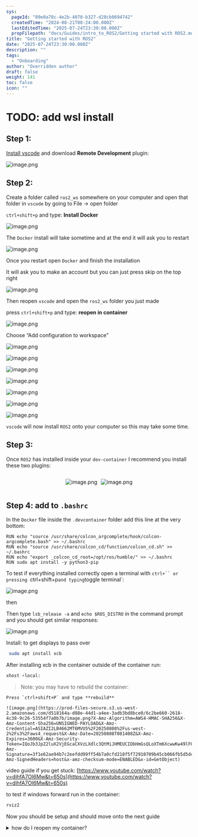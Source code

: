 ```yaml
---
sys:
  pageId: "89e0a78c-4e2b-4070-b327-d28cb0694742"
  createdTime: "2024-08-21T00:24:00.000Z"
  lastEditedTime: "2025-07-24T23:30:00.000Z"
  propFilepath: "docs/Guides/intro_to_ROS2/Getting started with ROS2.md"
title: "Getting started with ROS2"
date: "2025-07-24T23:30:00.000Z"
description: ""
tags:
  - "Onboarding"
author: "Overridden author"
draft: false
weight: 141
toc: false
icon: ""
---
```


# TODO: add wsl install

## Step 1:

[Install vscode](https://code.visualstudio.com/download) and download **Remote Development** plugin:

![image.png](https://prod-files-secure.s3.us-west-2.amazonaws.com/d518164a-d88e-44d1-a4ee-3adb3bd8bce0/efb52993-1881-4a40-b95e-6f020334f022/image.png?X-Amz-Algorithm=AWS4-HMAC-SHA256&X-Amz-Content-Sha256=UNSIGNED-PAYLOAD&X-Amz-Credential=ASIAZI2LB466WGLNPJNN%2F20250808%2Fus-west-2%2Fs3%2Faws4_request&X-Amz-Date=20250808T081359Z&X-Amz-Expires=3600&X-Amz-Security-Token=IQoJb3JpZ2luX2VjEGcaCXVzLXdlc3QtMiJHMEUCIQCTsa%2B3JbJ4fB3xozYnKxmeQ92wyoLFsuPfsYWltpYVZQIgW7sJCxSAz7Ykk8Zkk4GUz6qwSdplwqqZUTln%2BnE88L8qiAQIoP%2F%2F%2F%2F%2F%2F%2F%2F%2F%2FARAAGgw2Mzc0MjMxODM4MDUiDIBDvOw%2FpMDO6f5mGSrcA7LSWXJSL%2B2AxEbWfYE3MPHNAYYdKa7bwAurhybUg3cdsaSp9KI9aNaoymxztU3pmwLTPvTF5a81tM7xG2QKM8s2Jfx7YX3WpfZAyRw8W5SIkiBjkyCsqns9m7f5siNgxh9Sc11LwFdgroYOZ7cAo7Seh5%2BNsOgIuFG1cLMBxJIOE4RH3xScXYqAobASJwkYPCqOf3CI%2FmvQUesNm4ThDmGIcv5wTtH1JzS9xvjmv8QIpFY8KHZz4o0FZ8ZERNbACX%2FDdhI%2Br1AjVQq0YKhcFjQCxPziMUkY%2FF58PHaLNdHdiEJhKBCm%2FcwhN5bnF0p0uLpZsscteDWB3JTzFSFayNSVuQMg%2BtVd1K%2FjSnD4xEbIarrgHQIM8r%2BerJ5FVQR%2B%2FHtGLsT6eNnCgrccY8JcXOi2VXE3zrbkx6qOiSiHaynLbcJn0WwAmlrLyI3Z9ZkLzE%2FOz1IQ4aFTiJn3%2B5yayDkFa4tiGc%2F%2FGte568SqCUyk8K8Nfr5xOq7FCNYg7fHtMEsGykKgCddWeDEl%2FA%2FHz%2Bkf13wagrm1KQwo0N%2BxOeUIToe9dqvUmzkMAV%2FMsnXQnG10LFQSnZ%2F6rZicCuELOmUH6e1nLP1rw3z0vVCttkCL2UfiXjW6j8Q47l4iMM%2FI1sQGOqUBlRvecs%2F5AfWEbeYdo12u%2FSjnk0VxBE%2FRRsPBQP5iJCBXdruc4llgoJ0uHudQxQkDcESafO6V07R%2FpAePE8l9Ys6Njy7ng7tKwl3GSbF9ui6osiTFtaXnZUQc%2Bn4MdpVqsD0S2X%2FQZmRC%2FoM2952lx9WU8UUWfweNTAvgn730OzLfz1CWqfiaC8fTmkUQUbKpTENXSjVBdq6DTJwddA79AfQXpiEz&X-Amz-Signature=0213fe4ebafd2fef52abbec3de2c5cdafeab427bba058260c7317e5f70ae728b&X-Amz-SignedHeaders=host&x-amz-checksum-mode=ENABLED&x-id=GetObject)

## Step 2:

Create a folder called `ros2_ws` somewhere on your computer and open that folder in `vscode` by going to File → open folder 

`ctrl+shift+p` and type: **Install Docker**

![image.png](https://prod-files-secure.s3.us-west-2.amazonaws.com/d518164a-d88e-44d1-a4ee-3adb3bd8bce0/2269dc0e-1cd5-47ff-bceb-c04ad9b2eab0/image.png?X-Amz-Algorithm=AWS4-HMAC-SHA256&X-Amz-Content-Sha256=UNSIGNED-PAYLOAD&X-Amz-Credential=ASIAZI2LB466WGLNPJNN%2F20250808%2Fus-west-2%2Fs3%2Faws4_request&X-Amz-Date=20250808T081359Z&X-Amz-Expires=3600&X-Amz-Security-Token=IQoJb3JpZ2luX2VjEGcaCXVzLXdlc3QtMiJHMEUCIQCTsa%2B3JbJ4fB3xozYnKxmeQ92wyoLFsuPfsYWltpYVZQIgW7sJCxSAz7Ykk8Zkk4GUz6qwSdplwqqZUTln%2BnE88L8qiAQIoP%2F%2F%2F%2F%2F%2F%2F%2F%2F%2FARAAGgw2Mzc0MjMxODM4MDUiDIBDvOw%2FpMDO6f5mGSrcA7LSWXJSL%2B2AxEbWfYE3MPHNAYYdKa7bwAurhybUg3cdsaSp9KI9aNaoymxztU3pmwLTPvTF5a81tM7xG2QKM8s2Jfx7YX3WpfZAyRw8W5SIkiBjkyCsqns9m7f5siNgxh9Sc11LwFdgroYOZ7cAo7Seh5%2BNsOgIuFG1cLMBxJIOE4RH3xScXYqAobASJwkYPCqOf3CI%2FmvQUesNm4ThDmGIcv5wTtH1JzS9xvjmv8QIpFY8KHZz4o0FZ8ZERNbACX%2FDdhI%2Br1AjVQq0YKhcFjQCxPziMUkY%2FF58PHaLNdHdiEJhKBCm%2FcwhN5bnF0p0uLpZsscteDWB3JTzFSFayNSVuQMg%2BtVd1K%2FjSnD4xEbIarrgHQIM8r%2BerJ5FVQR%2B%2FHtGLsT6eNnCgrccY8JcXOi2VXE3zrbkx6qOiSiHaynLbcJn0WwAmlrLyI3Z9ZkLzE%2FOz1IQ4aFTiJn3%2B5yayDkFa4tiGc%2F%2FGte568SqCUyk8K8Nfr5xOq7FCNYg7fHtMEsGykKgCddWeDEl%2FA%2FHz%2Bkf13wagrm1KQwo0N%2BxOeUIToe9dqvUmzkMAV%2FMsnXQnG10LFQSnZ%2F6rZicCuELOmUH6e1nLP1rw3z0vVCttkCL2UfiXjW6j8Q47l4iMM%2FI1sQGOqUBlRvecs%2F5AfWEbeYdo12u%2FSjnk0VxBE%2FRRsPBQP5iJCBXdruc4llgoJ0uHudQxQkDcESafO6V07R%2FpAePE8l9Ys6Njy7ng7tKwl3GSbF9ui6osiTFtaXnZUQc%2Bn4MdpVqsD0S2X%2FQZmRC%2FoM2952lx9WU8UUWfweNTAvgn730OzLfz1CWqfiaC8fTmkUQUbKpTENXSjVBdq6DTJwddA79AfQXpiEz&X-Amz-Signature=bdd69b4c0ba08ee9eb3d6fbdbfd8dcf7b241a991cdf91c19a71f4ea02f7ef52c&X-Amz-SignedHeaders=host&x-amz-checksum-mode=ENABLED&x-id=GetObject)

The `Docker` install will take sometime and at the end it will ask you to restart

![image.png](https://prod-files-secure.s3.us-west-2.amazonaws.com/d518164a-d88e-44d1-a4ee-3adb3bd8bce0/ed233f78-be33-4b1f-b89c-9c346c0e961e/image.png?X-Amz-Algorithm=AWS4-HMAC-SHA256&X-Amz-Content-Sha256=UNSIGNED-PAYLOAD&X-Amz-Credential=ASIAZI2LB466WGLNPJNN%2F20250808%2Fus-west-2%2Fs3%2Faws4_request&X-Amz-Date=20250808T081359Z&X-Amz-Expires=3600&X-Amz-Security-Token=IQoJb3JpZ2luX2VjEGcaCXVzLXdlc3QtMiJHMEUCIQCTsa%2B3JbJ4fB3xozYnKxmeQ92wyoLFsuPfsYWltpYVZQIgW7sJCxSAz7Ykk8Zkk4GUz6qwSdplwqqZUTln%2BnE88L8qiAQIoP%2F%2F%2F%2F%2F%2F%2F%2F%2F%2FARAAGgw2Mzc0MjMxODM4MDUiDIBDvOw%2FpMDO6f5mGSrcA7LSWXJSL%2B2AxEbWfYE3MPHNAYYdKa7bwAurhybUg3cdsaSp9KI9aNaoymxztU3pmwLTPvTF5a81tM7xG2QKM8s2Jfx7YX3WpfZAyRw8W5SIkiBjkyCsqns9m7f5siNgxh9Sc11LwFdgroYOZ7cAo7Seh5%2BNsOgIuFG1cLMBxJIOE4RH3xScXYqAobASJwkYPCqOf3CI%2FmvQUesNm4ThDmGIcv5wTtH1JzS9xvjmv8QIpFY8KHZz4o0FZ8ZERNbACX%2FDdhI%2Br1AjVQq0YKhcFjQCxPziMUkY%2FF58PHaLNdHdiEJhKBCm%2FcwhN5bnF0p0uLpZsscteDWB3JTzFSFayNSVuQMg%2BtVd1K%2FjSnD4xEbIarrgHQIM8r%2BerJ5FVQR%2B%2FHtGLsT6eNnCgrccY8JcXOi2VXE3zrbkx6qOiSiHaynLbcJn0WwAmlrLyI3Z9ZkLzE%2FOz1IQ4aFTiJn3%2B5yayDkFa4tiGc%2F%2FGte568SqCUyk8K8Nfr5xOq7FCNYg7fHtMEsGykKgCddWeDEl%2FA%2FHz%2Bkf13wagrm1KQwo0N%2BxOeUIToe9dqvUmzkMAV%2FMsnXQnG10LFQSnZ%2F6rZicCuELOmUH6e1nLP1rw3z0vVCttkCL2UfiXjW6j8Q47l4iMM%2FI1sQGOqUBlRvecs%2F5AfWEbeYdo12u%2FSjnk0VxBE%2FRRsPBQP5iJCBXdruc4llgoJ0uHudQxQkDcESafO6V07R%2FpAePE8l9Ys6Njy7ng7tKwl3GSbF9ui6osiTFtaXnZUQc%2Bn4MdpVqsD0S2X%2FQZmRC%2FoM2952lx9WU8UUWfweNTAvgn730OzLfz1CWqfiaC8fTmkUQUbKpTENXSjVBdq6DTJwddA79AfQXpiEz&X-Amz-Signature=00181e0930b1de13fde2f70216a45521e789db3da549957eebb2644af824fb2b&X-Amz-SignedHeaders=host&x-amz-checksum-mode=ENABLED&x-id=GetObject)

Once you restart open `Docker` and finish the installation

It will ask you to make an account but you can just press skip on the top right

![image.png](https://prod-files-secure.s3.us-west-2.amazonaws.com/d518164a-d88e-44d1-a4ee-3adb3bd8bce0/21010ad9-1659-4fd9-9f59-9932a09b2a3d/image.png?X-Amz-Algorithm=AWS4-HMAC-SHA256&X-Amz-Content-Sha256=UNSIGNED-PAYLOAD&X-Amz-Credential=ASIAZI2LB466WGLNPJNN%2F20250808%2Fus-west-2%2Fs3%2Faws4_request&X-Amz-Date=20250808T081359Z&X-Amz-Expires=3600&X-Amz-Security-Token=IQoJb3JpZ2luX2VjEGcaCXVzLXdlc3QtMiJHMEUCIQCTsa%2B3JbJ4fB3xozYnKxmeQ92wyoLFsuPfsYWltpYVZQIgW7sJCxSAz7Ykk8Zkk4GUz6qwSdplwqqZUTln%2BnE88L8qiAQIoP%2F%2F%2F%2F%2F%2F%2F%2F%2F%2FARAAGgw2Mzc0MjMxODM4MDUiDIBDvOw%2FpMDO6f5mGSrcA7LSWXJSL%2B2AxEbWfYE3MPHNAYYdKa7bwAurhybUg3cdsaSp9KI9aNaoymxztU3pmwLTPvTF5a81tM7xG2QKM8s2Jfx7YX3WpfZAyRw8W5SIkiBjkyCsqns9m7f5siNgxh9Sc11LwFdgroYOZ7cAo7Seh5%2BNsOgIuFG1cLMBxJIOE4RH3xScXYqAobASJwkYPCqOf3CI%2FmvQUesNm4ThDmGIcv5wTtH1JzS9xvjmv8QIpFY8KHZz4o0FZ8ZERNbACX%2FDdhI%2Br1AjVQq0YKhcFjQCxPziMUkY%2FF58PHaLNdHdiEJhKBCm%2FcwhN5bnF0p0uLpZsscteDWB3JTzFSFayNSVuQMg%2BtVd1K%2FjSnD4xEbIarrgHQIM8r%2BerJ5FVQR%2B%2FHtGLsT6eNnCgrccY8JcXOi2VXE3zrbkx6qOiSiHaynLbcJn0WwAmlrLyI3Z9ZkLzE%2FOz1IQ4aFTiJn3%2B5yayDkFa4tiGc%2F%2FGte568SqCUyk8K8Nfr5xOq7FCNYg7fHtMEsGykKgCddWeDEl%2FA%2FHz%2Bkf13wagrm1KQwo0N%2BxOeUIToe9dqvUmzkMAV%2FMsnXQnG10LFQSnZ%2F6rZicCuELOmUH6e1nLP1rw3z0vVCttkCL2UfiXjW6j8Q47l4iMM%2FI1sQGOqUBlRvecs%2F5AfWEbeYdo12u%2FSjnk0VxBE%2FRRsPBQP5iJCBXdruc4llgoJ0uHudQxQkDcESafO6V07R%2FpAePE8l9Ys6Njy7ng7tKwl3GSbF9ui6osiTFtaXnZUQc%2Bn4MdpVqsD0S2X%2FQZmRC%2FoM2952lx9WU8UUWfweNTAvgn730OzLfz1CWqfiaC8fTmkUQUbKpTENXSjVBdq6DTJwddA79AfQXpiEz&X-Amz-Signature=e8b500c792a9f9505cf3cb14daf1bfafc11b33f8afb66ca051af40dc9cc2c880&X-Amz-SignedHeaders=host&x-amz-checksum-mode=ENABLED&x-id=GetObject)

Then reopen `vscode` and open the `ros2_ws` folder you just made

press `ctrl+shift+p` and type: **reopen in container**

![image.png](https://prod-files-secure.s3.us-west-2.amazonaws.com/d518164a-d88e-44d1-a4ee-3adb3bd8bce0/4e93b8c2-41ad-488c-8095-c74205196118/image.png?X-Amz-Algorithm=AWS4-HMAC-SHA256&X-Amz-Content-Sha256=UNSIGNED-PAYLOAD&X-Amz-Credential=ASIAZI2LB466WGLNPJNN%2F20250808%2Fus-west-2%2Fs3%2Faws4_request&X-Amz-Date=20250808T081359Z&X-Amz-Expires=3600&X-Amz-Security-Token=IQoJb3JpZ2luX2VjEGcaCXVzLXdlc3QtMiJHMEUCIQCTsa%2B3JbJ4fB3xozYnKxmeQ92wyoLFsuPfsYWltpYVZQIgW7sJCxSAz7Ykk8Zkk4GUz6qwSdplwqqZUTln%2BnE88L8qiAQIoP%2F%2F%2F%2F%2F%2F%2F%2F%2F%2FARAAGgw2Mzc0MjMxODM4MDUiDIBDvOw%2FpMDO6f5mGSrcA7LSWXJSL%2B2AxEbWfYE3MPHNAYYdKa7bwAurhybUg3cdsaSp9KI9aNaoymxztU3pmwLTPvTF5a81tM7xG2QKM8s2Jfx7YX3WpfZAyRw8W5SIkiBjkyCsqns9m7f5siNgxh9Sc11LwFdgroYOZ7cAo7Seh5%2BNsOgIuFG1cLMBxJIOE4RH3xScXYqAobASJwkYPCqOf3CI%2FmvQUesNm4ThDmGIcv5wTtH1JzS9xvjmv8QIpFY8KHZz4o0FZ8ZERNbACX%2FDdhI%2Br1AjVQq0YKhcFjQCxPziMUkY%2FF58PHaLNdHdiEJhKBCm%2FcwhN5bnF0p0uLpZsscteDWB3JTzFSFayNSVuQMg%2BtVd1K%2FjSnD4xEbIarrgHQIM8r%2BerJ5FVQR%2B%2FHtGLsT6eNnCgrccY8JcXOi2VXE3zrbkx6qOiSiHaynLbcJn0WwAmlrLyI3Z9ZkLzE%2FOz1IQ4aFTiJn3%2B5yayDkFa4tiGc%2F%2FGte568SqCUyk8K8Nfr5xOq7FCNYg7fHtMEsGykKgCddWeDEl%2FA%2FHz%2Bkf13wagrm1KQwo0N%2BxOeUIToe9dqvUmzkMAV%2FMsnXQnG10LFQSnZ%2F6rZicCuELOmUH6e1nLP1rw3z0vVCttkCL2UfiXjW6j8Q47l4iMM%2FI1sQGOqUBlRvecs%2F5AfWEbeYdo12u%2FSjnk0VxBE%2FRRsPBQP5iJCBXdruc4llgoJ0uHudQxQkDcESafO6V07R%2FpAePE8l9Ys6Njy7ng7tKwl3GSbF9ui6osiTFtaXnZUQc%2Bn4MdpVqsD0S2X%2FQZmRC%2FoM2952lx9WU8UUWfweNTAvgn730OzLfz1CWqfiaC8fTmkUQUbKpTENXSjVBdq6DTJwddA79AfQXpiEz&X-Amz-Signature=29563477d8d268de7ea99e96c2c0c2697dcebcdc966738b38d5bdaf06d179caf&X-Amz-SignedHeaders=host&x-amz-checksum-mode=ENABLED&x-id=GetObject)

Choose “Add configuration to workspace”

![image.png](https://prod-files-secure.s3.us-west-2.amazonaws.com/d518164a-d88e-44d1-a4ee-3adb3bd8bce0/9560b282-5060-4989-ba37-97e7b2c22476/image.png?X-Amz-Algorithm=AWS4-HMAC-SHA256&X-Amz-Content-Sha256=UNSIGNED-PAYLOAD&X-Amz-Credential=ASIAZI2LB466WGLNPJNN%2F20250808%2Fus-west-2%2Fs3%2Faws4_request&X-Amz-Date=20250808T081359Z&X-Amz-Expires=3600&X-Amz-Security-Token=IQoJb3JpZ2luX2VjEGcaCXVzLXdlc3QtMiJHMEUCIQCTsa%2B3JbJ4fB3xozYnKxmeQ92wyoLFsuPfsYWltpYVZQIgW7sJCxSAz7Ykk8Zkk4GUz6qwSdplwqqZUTln%2BnE88L8qiAQIoP%2F%2F%2F%2F%2F%2F%2F%2F%2F%2FARAAGgw2Mzc0MjMxODM4MDUiDIBDvOw%2FpMDO6f5mGSrcA7LSWXJSL%2B2AxEbWfYE3MPHNAYYdKa7bwAurhybUg3cdsaSp9KI9aNaoymxztU3pmwLTPvTF5a81tM7xG2QKM8s2Jfx7YX3WpfZAyRw8W5SIkiBjkyCsqns9m7f5siNgxh9Sc11LwFdgroYOZ7cAo7Seh5%2BNsOgIuFG1cLMBxJIOE4RH3xScXYqAobASJwkYPCqOf3CI%2FmvQUesNm4ThDmGIcv5wTtH1JzS9xvjmv8QIpFY8KHZz4o0FZ8ZERNbACX%2FDdhI%2Br1AjVQq0YKhcFjQCxPziMUkY%2FF58PHaLNdHdiEJhKBCm%2FcwhN5bnF0p0uLpZsscteDWB3JTzFSFayNSVuQMg%2BtVd1K%2FjSnD4xEbIarrgHQIM8r%2BerJ5FVQR%2B%2FHtGLsT6eNnCgrccY8JcXOi2VXE3zrbkx6qOiSiHaynLbcJn0WwAmlrLyI3Z9ZkLzE%2FOz1IQ4aFTiJn3%2B5yayDkFa4tiGc%2F%2FGte568SqCUyk8K8Nfr5xOq7FCNYg7fHtMEsGykKgCddWeDEl%2FA%2FHz%2Bkf13wagrm1KQwo0N%2BxOeUIToe9dqvUmzkMAV%2FMsnXQnG10LFQSnZ%2F6rZicCuELOmUH6e1nLP1rw3z0vVCttkCL2UfiXjW6j8Q47l4iMM%2FI1sQGOqUBlRvecs%2F5AfWEbeYdo12u%2FSjnk0VxBE%2FRRsPBQP5iJCBXdruc4llgoJ0uHudQxQkDcESafO6V07R%2FpAePE8l9Ys6Njy7ng7tKwl3GSbF9ui6osiTFtaXnZUQc%2Bn4MdpVqsD0S2X%2FQZmRC%2FoM2952lx9WU8UUWfweNTAvgn730OzLfz1CWqfiaC8fTmkUQUbKpTENXSjVBdq6DTJwddA79AfQXpiEz&X-Amz-Signature=88c501610be82c8b2e3bc34fab5dfce439b226ba052c719e16bb9a08edb630bd&X-Amz-SignedHeaders=host&x-amz-checksum-mode=ENABLED&x-id=GetObject)

![image.png](https://prod-files-secure.s3.us-west-2.amazonaws.com/d518164a-d88e-44d1-a4ee-3adb3bd8bce0/2ee63f81-886b-48e8-a553-dc6e5eac99e4/image.png?X-Amz-Algorithm=AWS4-HMAC-SHA256&X-Amz-Content-Sha256=UNSIGNED-PAYLOAD&X-Amz-Credential=ASIAZI2LB466WGLNPJNN%2F20250808%2Fus-west-2%2Fs3%2Faws4_request&X-Amz-Date=20250808T081359Z&X-Amz-Expires=3600&X-Amz-Security-Token=IQoJb3JpZ2luX2VjEGcaCXVzLXdlc3QtMiJHMEUCIQCTsa%2B3JbJ4fB3xozYnKxmeQ92wyoLFsuPfsYWltpYVZQIgW7sJCxSAz7Ykk8Zkk4GUz6qwSdplwqqZUTln%2BnE88L8qiAQIoP%2F%2F%2F%2F%2F%2F%2F%2F%2F%2FARAAGgw2Mzc0MjMxODM4MDUiDIBDvOw%2FpMDO6f5mGSrcA7LSWXJSL%2B2AxEbWfYE3MPHNAYYdKa7bwAurhybUg3cdsaSp9KI9aNaoymxztU3pmwLTPvTF5a81tM7xG2QKM8s2Jfx7YX3WpfZAyRw8W5SIkiBjkyCsqns9m7f5siNgxh9Sc11LwFdgroYOZ7cAo7Seh5%2BNsOgIuFG1cLMBxJIOE4RH3xScXYqAobASJwkYPCqOf3CI%2FmvQUesNm4ThDmGIcv5wTtH1JzS9xvjmv8QIpFY8KHZz4o0FZ8ZERNbACX%2FDdhI%2Br1AjVQq0YKhcFjQCxPziMUkY%2FF58PHaLNdHdiEJhKBCm%2FcwhN5bnF0p0uLpZsscteDWB3JTzFSFayNSVuQMg%2BtVd1K%2FjSnD4xEbIarrgHQIM8r%2BerJ5FVQR%2B%2FHtGLsT6eNnCgrccY8JcXOi2VXE3zrbkx6qOiSiHaynLbcJn0WwAmlrLyI3Z9ZkLzE%2FOz1IQ4aFTiJn3%2B5yayDkFa4tiGc%2F%2FGte568SqCUyk8K8Nfr5xOq7FCNYg7fHtMEsGykKgCddWeDEl%2FA%2FHz%2Bkf13wagrm1KQwo0N%2BxOeUIToe9dqvUmzkMAV%2FMsnXQnG10LFQSnZ%2F6rZicCuELOmUH6e1nLP1rw3z0vVCttkCL2UfiXjW6j8Q47l4iMM%2FI1sQGOqUBlRvecs%2F5AfWEbeYdo12u%2FSjnk0VxBE%2FRRsPBQP5iJCBXdruc4llgoJ0uHudQxQkDcESafO6V07R%2FpAePE8l9Ys6Njy7ng7tKwl3GSbF9ui6osiTFtaXnZUQc%2Bn4MdpVqsD0S2X%2FQZmRC%2FoM2952lx9WU8UUWfweNTAvgn730OzLfz1CWqfiaC8fTmkUQUbKpTENXSjVBdq6DTJwddA79AfQXpiEz&X-Amz-Signature=4f9d2201406a9f1cf5a32a743180b4b91d7a32c83daf7bb0a1981baee64826cf&X-Amz-SignedHeaders=host&x-amz-checksum-mode=ENABLED&x-id=GetObject)

![image.png](https://prod-files-secure.s3.us-west-2.amazonaws.com/d518164a-d88e-44d1-a4ee-3adb3bd8bce0/e0fd626c-c8b6-4b2c-95d1-fa4c26514504/image.png?X-Amz-Algorithm=AWS4-HMAC-SHA256&X-Amz-Content-Sha256=UNSIGNED-PAYLOAD&X-Amz-Credential=ASIAZI2LB466WGLNPJNN%2F20250808%2Fus-west-2%2Fs3%2Faws4_request&X-Amz-Date=20250808T081359Z&X-Amz-Expires=3600&X-Amz-Security-Token=IQoJb3JpZ2luX2VjEGcaCXVzLXdlc3QtMiJHMEUCIQCTsa%2B3JbJ4fB3xozYnKxmeQ92wyoLFsuPfsYWltpYVZQIgW7sJCxSAz7Ykk8Zkk4GUz6qwSdplwqqZUTln%2BnE88L8qiAQIoP%2F%2F%2F%2F%2F%2F%2F%2F%2F%2FARAAGgw2Mzc0MjMxODM4MDUiDIBDvOw%2FpMDO6f5mGSrcA7LSWXJSL%2B2AxEbWfYE3MPHNAYYdKa7bwAurhybUg3cdsaSp9KI9aNaoymxztU3pmwLTPvTF5a81tM7xG2QKM8s2Jfx7YX3WpfZAyRw8W5SIkiBjkyCsqns9m7f5siNgxh9Sc11LwFdgroYOZ7cAo7Seh5%2BNsOgIuFG1cLMBxJIOE4RH3xScXYqAobASJwkYPCqOf3CI%2FmvQUesNm4ThDmGIcv5wTtH1JzS9xvjmv8QIpFY8KHZz4o0FZ8ZERNbACX%2FDdhI%2Br1AjVQq0YKhcFjQCxPziMUkY%2FF58PHaLNdHdiEJhKBCm%2FcwhN5bnF0p0uLpZsscteDWB3JTzFSFayNSVuQMg%2BtVd1K%2FjSnD4xEbIarrgHQIM8r%2BerJ5FVQR%2B%2FHtGLsT6eNnCgrccY8JcXOi2VXE3zrbkx6qOiSiHaynLbcJn0WwAmlrLyI3Z9ZkLzE%2FOz1IQ4aFTiJn3%2B5yayDkFa4tiGc%2F%2FGte568SqCUyk8K8Nfr5xOq7FCNYg7fHtMEsGykKgCddWeDEl%2FA%2FHz%2Bkf13wagrm1KQwo0N%2BxOeUIToe9dqvUmzkMAV%2FMsnXQnG10LFQSnZ%2F6rZicCuELOmUH6e1nLP1rw3z0vVCttkCL2UfiXjW6j8Q47l4iMM%2FI1sQGOqUBlRvecs%2F5AfWEbeYdo12u%2FSjnk0VxBE%2FRRsPBQP5iJCBXdruc4llgoJ0uHudQxQkDcESafO6V07R%2FpAePE8l9Ys6Njy7ng7tKwl3GSbF9ui6osiTFtaXnZUQc%2Bn4MdpVqsD0S2X%2FQZmRC%2FoM2952lx9WU8UUWfweNTAvgn730OzLfz1CWqfiaC8fTmkUQUbKpTENXSjVBdq6DTJwddA79AfQXpiEz&X-Amz-Signature=272d1efbc8c4d1e36932117eac53c20e5aaaf6e636b4d27b0138dc0bfa021413&X-Amz-SignedHeaders=host&x-amz-checksum-mode=ENABLED&x-id=GetObject)

![image.png](https://prod-files-secure.s3.us-west-2.amazonaws.com/d518164a-d88e-44d1-a4ee-3adb3bd8bce0/a2e13f50-d2ab-4719-a4c2-7ced634bfc9d/image.png?X-Amz-Algorithm=AWS4-HMAC-SHA256&X-Amz-Content-Sha256=UNSIGNED-PAYLOAD&X-Amz-Credential=ASIAZI2LB466WGLNPJNN%2F20250808%2Fus-west-2%2Fs3%2Faws4_request&X-Amz-Date=20250808T081359Z&X-Amz-Expires=3600&X-Amz-Security-Token=IQoJb3JpZ2luX2VjEGcaCXVzLXdlc3QtMiJHMEUCIQCTsa%2B3JbJ4fB3xozYnKxmeQ92wyoLFsuPfsYWltpYVZQIgW7sJCxSAz7Ykk8Zkk4GUz6qwSdplwqqZUTln%2BnE88L8qiAQIoP%2F%2F%2F%2F%2F%2F%2F%2F%2F%2FARAAGgw2Mzc0MjMxODM4MDUiDIBDvOw%2FpMDO6f5mGSrcA7LSWXJSL%2B2AxEbWfYE3MPHNAYYdKa7bwAurhybUg3cdsaSp9KI9aNaoymxztU3pmwLTPvTF5a81tM7xG2QKM8s2Jfx7YX3WpfZAyRw8W5SIkiBjkyCsqns9m7f5siNgxh9Sc11LwFdgroYOZ7cAo7Seh5%2BNsOgIuFG1cLMBxJIOE4RH3xScXYqAobASJwkYPCqOf3CI%2FmvQUesNm4ThDmGIcv5wTtH1JzS9xvjmv8QIpFY8KHZz4o0FZ8ZERNbACX%2FDdhI%2Br1AjVQq0YKhcFjQCxPziMUkY%2FF58PHaLNdHdiEJhKBCm%2FcwhN5bnF0p0uLpZsscteDWB3JTzFSFayNSVuQMg%2BtVd1K%2FjSnD4xEbIarrgHQIM8r%2BerJ5FVQR%2B%2FHtGLsT6eNnCgrccY8JcXOi2VXE3zrbkx6qOiSiHaynLbcJn0WwAmlrLyI3Z9ZkLzE%2FOz1IQ4aFTiJn3%2B5yayDkFa4tiGc%2F%2FGte568SqCUyk8K8Nfr5xOq7FCNYg7fHtMEsGykKgCddWeDEl%2FA%2FHz%2Bkf13wagrm1KQwo0N%2BxOeUIToe9dqvUmzkMAV%2FMsnXQnG10LFQSnZ%2F6rZicCuELOmUH6e1nLP1rw3z0vVCttkCL2UfiXjW6j8Q47l4iMM%2FI1sQGOqUBlRvecs%2F5AfWEbeYdo12u%2FSjnk0VxBE%2FRRsPBQP5iJCBXdruc4llgoJ0uHudQxQkDcESafO6V07R%2FpAePE8l9Ys6Njy7ng7tKwl3GSbF9ui6osiTFtaXnZUQc%2Bn4MdpVqsD0S2X%2FQZmRC%2FoM2952lx9WU8UUWfweNTAvgn730OzLfz1CWqfiaC8fTmkUQUbKpTENXSjVBdq6DTJwddA79AfQXpiEz&X-Amz-Signature=012d65a1c48c612a7ad20d514e5dae90068e5371eab198facbff41dd043d6eda&X-Amz-SignedHeaders=host&x-amz-checksum-mode=ENABLED&x-id=GetObject)

![image.png](https://prod-files-secure.s3.us-west-2.amazonaws.com/d518164a-d88e-44d1-a4ee-3adb3bd8bce0/6cc478ad-aaba-4bf7-9fcc-403277ab896c/image.png?X-Amz-Algorithm=AWS4-HMAC-SHA256&X-Amz-Content-Sha256=UNSIGNED-PAYLOAD&X-Amz-Credential=ASIAZI2LB466WGLNPJNN%2F20250808%2Fus-west-2%2Fs3%2Faws4_request&X-Amz-Date=20250808T081359Z&X-Amz-Expires=3600&X-Amz-Security-Token=IQoJb3JpZ2luX2VjEGcaCXVzLXdlc3QtMiJHMEUCIQCTsa%2B3JbJ4fB3xozYnKxmeQ92wyoLFsuPfsYWltpYVZQIgW7sJCxSAz7Ykk8Zkk4GUz6qwSdplwqqZUTln%2BnE88L8qiAQIoP%2F%2F%2F%2F%2F%2F%2F%2F%2F%2FARAAGgw2Mzc0MjMxODM4MDUiDIBDvOw%2FpMDO6f5mGSrcA7LSWXJSL%2B2AxEbWfYE3MPHNAYYdKa7bwAurhybUg3cdsaSp9KI9aNaoymxztU3pmwLTPvTF5a81tM7xG2QKM8s2Jfx7YX3WpfZAyRw8W5SIkiBjkyCsqns9m7f5siNgxh9Sc11LwFdgroYOZ7cAo7Seh5%2BNsOgIuFG1cLMBxJIOE4RH3xScXYqAobASJwkYPCqOf3CI%2FmvQUesNm4ThDmGIcv5wTtH1JzS9xvjmv8QIpFY8KHZz4o0FZ8ZERNbACX%2FDdhI%2Br1AjVQq0YKhcFjQCxPziMUkY%2FF58PHaLNdHdiEJhKBCm%2FcwhN5bnF0p0uLpZsscteDWB3JTzFSFayNSVuQMg%2BtVd1K%2FjSnD4xEbIarrgHQIM8r%2BerJ5FVQR%2B%2FHtGLsT6eNnCgrccY8JcXOi2VXE3zrbkx6qOiSiHaynLbcJn0WwAmlrLyI3Z9ZkLzE%2FOz1IQ4aFTiJn3%2B5yayDkFa4tiGc%2F%2FGte568SqCUyk8K8Nfr5xOq7FCNYg7fHtMEsGykKgCddWeDEl%2FA%2FHz%2Bkf13wagrm1KQwo0N%2BxOeUIToe9dqvUmzkMAV%2FMsnXQnG10LFQSnZ%2F6rZicCuELOmUH6e1nLP1rw3z0vVCttkCL2UfiXjW6j8Q47l4iMM%2FI1sQGOqUBlRvecs%2F5AfWEbeYdo12u%2FSjnk0VxBE%2FRRsPBQP5iJCBXdruc4llgoJ0uHudQxQkDcESafO6V07R%2FpAePE8l9Ys6Njy7ng7tKwl3GSbF9ui6osiTFtaXnZUQc%2Bn4MdpVqsD0S2X%2FQZmRC%2FoM2952lx9WU8UUWfweNTAvgn730OzLfz1CWqfiaC8fTmkUQUbKpTENXSjVBdq6DTJwddA79AfQXpiEz&X-Amz-Signature=9a29abc33c3793ad47d3cc783d5ebd7d26a5f54f6b8ebdc6bbcb512b6c8bc9a4&X-Amz-SignedHeaders=host&x-amz-checksum-mode=ENABLED&x-id=GetObject)

![image.png](https://prod-files-secure.s3.us-west-2.amazonaws.com/d518164a-d88e-44d1-a4ee-3adb3bd8bce0/53255b28-f75e-430f-b9e3-c0ac8577e42b/image.png?X-Amz-Algorithm=AWS4-HMAC-SHA256&X-Amz-Content-Sha256=UNSIGNED-PAYLOAD&X-Amz-Credential=ASIAZI2LB466WGLNPJNN%2F20250808%2Fus-west-2%2Fs3%2Faws4_request&X-Amz-Date=20250808T081359Z&X-Amz-Expires=3600&X-Amz-Security-Token=IQoJb3JpZ2luX2VjEGcaCXVzLXdlc3QtMiJHMEUCIQCTsa%2B3JbJ4fB3xozYnKxmeQ92wyoLFsuPfsYWltpYVZQIgW7sJCxSAz7Ykk8Zkk4GUz6qwSdplwqqZUTln%2BnE88L8qiAQIoP%2F%2F%2F%2F%2F%2F%2F%2F%2F%2FARAAGgw2Mzc0MjMxODM4MDUiDIBDvOw%2FpMDO6f5mGSrcA7LSWXJSL%2B2AxEbWfYE3MPHNAYYdKa7bwAurhybUg3cdsaSp9KI9aNaoymxztU3pmwLTPvTF5a81tM7xG2QKM8s2Jfx7YX3WpfZAyRw8W5SIkiBjkyCsqns9m7f5siNgxh9Sc11LwFdgroYOZ7cAo7Seh5%2BNsOgIuFG1cLMBxJIOE4RH3xScXYqAobASJwkYPCqOf3CI%2FmvQUesNm4ThDmGIcv5wTtH1JzS9xvjmv8QIpFY8KHZz4o0FZ8ZERNbACX%2FDdhI%2Br1AjVQq0YKhcFjQCxPziMUkY%2FF58PHaLNdHdiEJhKBCm%2FcwhN5bnF0p0uLpZsscteDWB3JTzFSFayNSVuQMg%2BtVd1K%2FjSnD4xEbIarrgHQIM8r%2BerJ5FVQR%2B%2FHtGLsT6eNnCgrccY8JcXOi2VXE3zrbkx6qOiSiHaynLbcJn0WwAmlrLyI3Z9ZkLzE%2FOz1IQ4aFTiJn3%2B5yayDkFa4tiGc%2F%2FGte568SqCUyk8K8Nfr5xOq7FCNYg7fHtMEsGykKgCddWeDEl%2FA%2FHz%2Bkf13wagrm1KQwo0N%2BxOeUIToe9dqvUmzkMAV%2FMsnXQnG10LFQSnZ%2F6rZicCuELOmUH6e1nLP1rw3z0vVCttkCL2UfiXjW6j8Q47l4iMM%2FI1sQGOqUBlRvecs%2F5AfWEbeYdo12u%2FSjnk0VxBE%2FRRsPBQP5iJCBXdruc4llgoJ0uHudQxQkDcESafO6V07R%2FpAePE8l9Ys6Njy7ng7tKwl3GSbF9ui6osiTFtaXnZUQc%2Bn4MdpVqsD0S2X%2FQZmRC%2FoM2952lx9WU8UUWfweNTAvgn730OzLfz1CWqfiaC8fTmkUQUbKpTENXSjVBdq6DTJwddA79AfQXpiEz&X-Amz-Signature=1cfbeae73bdee11b32c523ae9989b7d0ac289b0cdc2702c57f432aa07e17f61d&X-Amz-SignedHeaders=host&x-amz-checksum-mode=ENABLED&x-id=GetObject)

![image.png](https://prod-files-secure.s3.us-west-2.amazonaws.com/d518164a-d88e-44d1-a4ee-3adb3bd8bce0/7c562767-5af9-4ffb-97d1-327bcdf4ee00/image.png?X-Amz-Algorithm=AWS4-HMAC-SHA256&X-Amz-Content-Sha256=UNSIGNED-PAYLOAD&X-Amz-Credential=ASIAZI2LB466WGLNPJNN%2F20250808%2Fus-west-2%2Fs3%2Faws4_request&X-Amz-Date=20250808T081359Z&X-Amz-Expires=3600&X-Amz-Security-Token=IQoJb3JpZ2luX2VjEGcaCXVzLXdlc3QtMiJHMEUCIQCTsa%2B3JbJ4fB3xozYnKxmeQ92wyoLFsuPfsYWltpYVZQIgW7sJCxSAz7Ykk8Zkk4GUz6qwSdplwqqZUTln%2BnE88L8qiAQIoP%2F%2F%2F%2F%2F%2F%2F%2F%2F%2FARAAGgw2Mzc0MjMxODM4MDUiDIBDvOw%2FpMDO6f5mGSrcA7LSWXJSL%2B2AxEbWfYE3MPHNAYYdKa7bwAurhybUg3cdsaSp9KI9aNaoymxztU3pmwLTPvTF5a81tM7xG2QKM8s2Jfx7YX3WpfZAyRw8W5SIkiBjkyCsqns9m7f5siNgxh9Sc11LwFdgroYOZ7cAo7Seh5%2BNsOgIuFG1cLMBxJIOE4RH3xScXYqAobASJwkYPCqOf3CI%2FmvQUesNm4ThDmGIcv5wTtH1JzS9xvjmv8QIpFY8KHZz4o0FZ8ZERNbACX%2FDdhI%2Br1AjVQq0YKhcFjQCxPziMUkY%2FF58PHaLNdHdiEJhKBCm%2FcwhN5bnF0p0uLpZsscteDWB3JTzFSFayNSVuQMg%2BtVd1K%2FjSnD4xEbIarrgHQIM8r%2BerJ5FVQR%2B%2FHtGLsT6eNnCgrccY8JcXOi2VXE3zrbkx6qOiSiHaynLbcJn0WwAmlrLyI3Z9ZkLzE%2FOz1IQ4aFTiJn3%2B5yayDkFa4tiGc%2F%2FGte568SqCUyk8K8Nfr5xOq7FCNYg7fHtMEsGykKgCddWeDEl%2FA%2FHz%2Bkf13wagrm1KQwo0N%2BxOeUIToe9dqvUmzkMAV%2FMsnXQnG10LFQSnZ%2F6rZicCuELOmUH6e1nLP1rw3z0vVCttkCL2UfiXjW6j8Q47l4iMM%2FI1sQGOqUBlRvecs%2F5AfWEbeYdo12u%2FSjnk0VxBE%2FRRsPBQP5iJCBXdruc4llgoJ0uHudQxQkDcESafO6V07R%2FpAePE8l9Ys6Njy7ng7tKwl3GSbF9ui6osiTFtaXnZUQc%2Bn4MdpVqsD0S2X%2FQZmRC%2FoM2952lx9WU8UUWfweNTAvgn730OzLfz1CWqfiaC8fTmkUQUbKpTENXSjVBdq6DTJwddA79AfQXpiEz&X-Amz-Signature=184cf71a390190365b121d67ce5f601325d383b5952bcbc3d7736a88d0577d54&X-Amz-SignedHeaders=host&x-amz-checksum-mode=ENABLED&x-id=GetObject)

`vscode` will now install `ROS2` onto your computer so this may take some time.

## Step 3:

Once `ROS2` has installed inside your `dev-container` I recommend you install these two plugins:

<div style="display: flex;flex-direction: row; column-gap:10px; max-width: 630px;justify-content: center;">
<div>

![image.png](https://prod-files-secure.s3.us-west-2.amazonaws.com/d518164a-d88e-44d1-a4ee-3adb3bd8bce0/3fc3d550-5a54-4ba1-ba6b-faa01cdb7369/image.png?X-Amz-Algorithm=AWS4-HMAC-SHA256&X-Amz-Content-Sha256=UNSIGNED-PAYLOAD&X-Amz-Credential=ASIAZI2LB466SW6TGU6Z%2F20250808%2Fus-west-2%2Fs3%2Faws4_request&X-Amz-Date=20250808T081407Z&X-Amz-Expires=3600&X-Amz-Security-Token=IQoJb3JpZ2luX2VjEGcaCXVzLXdlc3QtMiJHMEUCIFpRWaxoU0Uj55S92sNEoaDosCes%2FpFnuirhxRsKeID0AiEA7oNVz0hbbs6ikezmhxiijuhuC26DAxvNY2DiEwPbaYAqiAQIoP%2F%2F%2F%2F%2F%2F%2F%2F%2F%2FARAAGgw2Mzc0MjMxODM4MDUiDOrxiIh6g6ypyZtssircA%2BqUa%2Bm9l4R5jP3RS2tn8Dd4vOkUk14N0bfvKq01V%2BObD02m5Bx%2BRrNNgRyMOPAcR2t%2F8CgB3j%2F2%2BM6RWNy6zcmTKOSrJcXknLPIcywMAM%2F3sn5RFz21MeWLcVq1oe8RVH80v1b7UeQKVTSemI3XrUNaMCPKW2L1kLiq1KWnUbwk7ovPSdyw5XsADOspIoWnXypzOatroZLQch7FsCZ8mHrewp%2FKmze6CII3kN%2BW17xe%2FiDFPkam%2Bapw66q6r5wFNDBDbTW3BTsC2bfWy1UUBD3fVs31TdbusDaUOgYK4JvUSxz6lY3lEuiJt27ebTk39B%2FVs5Wo0Tj8PKZ51%2BxN7%2FuwKz%2B467sRIKi9pc6rXIp5l7D%2BzUtCN4l%2BZvVz6o29Aks%2FJAKH7jpUOHFis0l8SbBLLEHryXS19LFbbbF10VUyHZ%2BKORV0UK%2F1DLGahiq9LTZ993dIxlLh7L%2FKlqRDjVoQDvg%2Be%2BtWSsNMHoCiwHIODXoeSWelxvNxZ2qcjvXIRvxzrUkgZ2u6TdMrwD1llIwV36eXzCjShhGZ5JfXOt%2F6xB%2FFxWmiTtNLg1scSaXNUDZjaozE8v9q0nE7JnWaAh1s85V242NqNuePBRml0JVd%2F%2FW24Di1PXCc%2FWWiMMTH1sQGOqUBdc5voiQHBVwG5tr%2BXWwzbtHztR%2F9C%2Bx4RrAiDhgR%2BRz8wpmclRLH3cu1oxsWphQdJxogMZAh4iOW5wAyzvMfu55hfCHhDBwco4ofndDm6Du%2Fb0qBNdcTjed97heriD0g8PzcRcsIVu5xLbus4saz90kqsFAAqxmIopcCUSzD8iLA%2FXQ5xd370swxgAkn9fDbnfMSK2oHcRrxL1F3W0%2BWzLquVCxv&X-Amz-Signature=4c22559799cca055156a16c45be30b41bfdb1c4580986d2b1ef05dcdc43cdc0b&X-Amz-SignedHeaders=host&x-amz-checksum-mode=ENABLED&x-id=GetObject)

</div>
<div>

![image.png](https://prod-files-secure.s3.us-west-2.amazonaws.com/d518164a-d88e-44d1-a4ee-3adb3bd8bce0/d994cc66-13c2-4093-a5a3-f84cf4601a82/image.png?X-Amz-Algorithm=AWS4-HMAC-SHA256&X-Amz-Content-Sha256=UNSIGNED-PAYLOAD&X-Amz-Credential=ASIAZI2LB4665PNWCH56%2F20250808%2Fus-west-2%2Fs3%2Faws4_request&X-Amz-Date=20250808T081407Z&X-Amz-Expires=3600&X-Amz-Security-Token=IQoJb3JpZ2luX2VjEGcaCXVzLXdlc3QtMiJHMEUCIQC0SHll9rakrDiYaCYIrntsY6IL7w5a5CDrCNPqIIfCkwIgW8czYruhdnbYNJEumELJyIUKoHpsHJVxNaK8mBeGE2cqiAQIoP%2F%2F%2F%2F%2F%2F%2F%2F%2F%2FARAAGgw2Mzc0MjMxODM4MDUiDN3Yt75Y6d9c0%2F3U6SrcA9m51LKkaKqn8xWsrKdocQLdE3bxxynPVqGzxO9b6WiozQr8LHSfDNjZzK6XJPJ0GruUJeacWbJeGiOZhPX49Kf3cUEBz5mWaXjyk3tpoLwoLkVWAk8d7XHLqzISsfVT3NdRQYUVuinFJok97UTiwkgx4T%2FlJ8E2Me3MWc%2BWk4%2FF0JTbFwZLcTEetohIY6poXnG830x92ytb4DysjegJ2DlVAtl8WueIAYFNC75cz8nSGm6rjigda3j0h2u7HyrTAQuRJoUQKrBY58oFrbeWVxjirQl6JveSPy6FqOibENpxNf%2BurxeKDXxOU4jpCI5%2BfH0N7hIUVE2JxDHRFTzwGBHRm4DD0cc3VcVr49AsoGrAh%2BsG9bN1PZj1hDrmWgGR0InnXy3i22ScGagTPAMa5%2FMugf56M7NtxLcwyy6p%2B6a2uX3P%2BcfSLT7J5VhbmdmwYZp8cTxInQoX9azYOSL1g68QoGM%2B3HoQDDaT2J9HuGlVuVXjWUK3X9%2BzSvZgUzOfljDEw9nbnl%2Bwoq4dgXMPP7sOuQ0HUIyf3qMwsL2LTymaz0s4TIoUxKPIHw7j4M8V8wTVQfYAVdN8g2E6DZ3aAuK0xNhg9rgdU7U7oC0lc9xR6lwxdhpWstoufPwWMLPH1sQGOqUBcotyzAx8PzRKSoCLECA1xGIXEvYwF3yB6LadZZ9qetKAyiyHlKBozfZ1zJdu4i9HsmQ055AQYvg8dw8jEjRVEqjaDtVXZ0MXg8ICSKmtlvpeEH788ta2laNj5hYZVwfMy%2BpxGkXIjhNfxSG5sfNLyvNFuXH%2BtexMSHJFDV9WTmdX0y2wcbBdhBgS5v%2BgEFysPIfQZiClx197s%2BnyEVef7HhahdEQ&X-Amz-Signature=317c67694925b120146563a220aca6add41c8eef1167f1af90c4c9a4ab786205&X-Amz-SignedHeaders=host&x-amz-checksum-mode=ENABLED&x-id=GetObject)

</div>
</div>

## Step 4: add to `.bashrc`

In the `Docker` file inside the `.devcontainer` folder add this line at the very bottom: 

```docker
RUN echo "source /usr/share/colcon_argcomplete/hook/colcon-argcomplete.bash" >> ~/.bashrc
RUN echo "source /usr/share/colcon_cd/function/colcon_cd.sh" >> ~/.bashrc
RUN echo "export _colcon_cd_root=/opt/ros/humble/" >> ~/.bashrc
RUN sudo apt install -y python3-pip 
```

To test if everything installed correctly open a terminal with `ctrl+`` or pressing `ctrl+shift+p` and typing `toggle terminal`:

![image.png](https://prod-files-secure.s3.us-west-2.amazonaws.com/d518164a-d88e-44d1-a4ee-3adb3bd8bce0/6a4943d8-b04e-4c02-9a58-775f3384d1a5/image.png?X-Amz-Algorithm=AWS4-HMAC-SHA256&X-Amz-Content-Sha256=UNSIGNED-PAYLOAD&X-Amz-Credential=ASIAZI2LB466WGLNPJNN%2F20250808%2Fus-west-2%2Fs3%2Faws4_request&X-Amz-Date=20250808T081359Z&X-Amz-Expires=3600&X-Amz-Security-Token=IQoJb3JpZ2luX2VjEGcaCXVzLXdlc3QtMiJHMEUCIQCTsa%2B3JbJ4fB3xozYnKxmeQ92wyoLFsuPfsYWltpYVZQIgW7sJCxSAz7Ykk8Zkk4GUz6qwSdplwqqZUTln%2BnE88L8qiAQIoP%2F%2F%2F%2F%2F%2F%2F%2F%2F%2FARAAGgw2Mzc0MjMxODM4MDUiDIBDvOw%2FpMDO6f5mGSrcA7LSWXJSL%2B2AxEbWfYE3MPHNAYYdKa7bwAurhybUg3cdsaSp9KI9aNaoymxztU3pmwLTPvTF5a81tM7xG2QKM8s2Jfx7YX3WpfZAyRw8W5SIkiBjkyCsqns9m7f5siNgxh9Sc11LwFdgroYOZ7cAo7Seh5%2BNsOgIuFG1cLMBxJIOE4RH3xScXYqAobASJwkYPCqOf3CI%2FmvQUesNm4ThDmGIcv5wTtH1JzS9xvjmv8QIpFY8KHZz4o0FZ8ZERNbACX%2FDdhI%2Br1AjVQq0YKhcFjQCxPziMUkY%2FF58PHaLNdHdiEJhKBCm%2FcwhN5bnF0p0uLpZsscteDWB3JTzFSFayNSVuQMg%2BtVd1K%2FjSnD4xEbIarrgHQIM8r%2BerJ5FVQR%2B%2FHtGLsT6eNnCgrccY8JcXOi2VXE3zrbkx6qOiSiHaynLbcJn0WwAmlrLyI3Z9ZkLzE%2FOz1IQ4aFTiJn3%2B5yayDkFa4tiGc%2F%2FGte568SqCUyk8K8Nfr5xOq7FCNYg7fHtMEsGykKgCddWeDEl%2FA%2FHz%2Bkf13wagrm1KQwo0N%2BxOeUIToe9dqvUmzkMAV%2FMsnXQnG10LFQSnZ%2F6rZicCuELOmUH6e1nLP1rw3z0vVCttkCL2UfiXjW6j8Q47l4iMM%2FI1sQGOqUBlRvecs%2F5AfWEbeYdo12u%2FSjnk0VxBE%2FRRsPBQP5iJCBXdruc4llgoJ0uHudQxQkDcESafO6V07R%2FpAePE8l9Ys6Njy7ng7tKwl3GSbF9ui6osiTFtaXnZUQc%2Bn4MdpVqsD0S2X%2FQZmRC%2FoM2952lx9WU8UUWfweNTAvgn730OzLfz1CWqfiaC8fTmkUQUbKpTENXSjVBdq6DTJwddA79AfQXpiEz&X-Amz-Signature=38f32933c9d069bb17133907dc1bdafdf930779b595b8f8589d51f4fee9cf59d&X-Amz-SignedHeaders=host&x-amz-checksum-mode=ENABLED&x-id=GetObject)

then 

Then type `lsb_release -a` and `echo $ROS_DISTRO` in the command prompt and you should get similar responses:

![image.png](https://prod-files-secure.s3.us-west-2.amazonaws.com/d518164a-d88e-44d1-a4ee-3adb3bd8bce0/3e635dec-a805-4e85-8b9e-d000e5b71a4e/image.png?X-Amz-Algorithm=AWS4-HMAC-SHA256&X-Amz-Content-Sha256=UNSIGNED-PAYLOAD&X-Amz-Credential=ASIAZI2LB466WGLNPJNN%2F20250808%2Fus-west-2%2Fs3%2Faws4_request&X-Amz-Date=20250808T081359Z&X-Amz-Expires=3600&X-Amz-Security-Token=IQoJb3JpZ2luX2VjEGcaCXVzLXdlc3QtMiJHMEUCIQCTsa%2B3JbJ4fB3xozYnKxmeQ92wyoLFsuPfsYWltpYVZQIgW7sJCxSAz7Ykk8Zkk4GUz6qwSdplwqqZUTln%2BnE88L8qiAQIoP%2F%2F%2F%2F%2F%2F%2F%2F%2F%2FARAAGgw2Mzc0MjMxODM4MDUiDIBDvOw%2FpMDO6f5mGSrcA7LSWXJSL%2B2AxEbWfYE3MPHNAYYdKa7bwAurhybUg3cdsaSp9KI9aNaoymxztU3pmwLTPvTF5a81tM7xG2QKM8s2Jfx7YX3WpfZAyRw8W5SIkiBjkyCsqns9m7f5siNgxh9Sc11LwFdgroYOZ7cAo7Seh5%2BNsOgIuFG1cLMBxJIOE4RH3xScXYqAobASJwkYPCqOf3CI%2FmvQUesNm4ThDmGIcv5wTtH1JzS9xvjmv8QIpFY8KHZz4o0FZ8ZERNbACX%2FDdhI%2Br1AjVQq0YKhcFjQCxPziMUkY%2FF58PHaLNdHdiEJhKBCm%2FcwhN5bnF0p0uLpZsscteDWB3JTzFSFayNSVuQMg%2BtVd1K%2FjSnD4xEbIarrgHQIM8r%2BerJ5FVQR%2B%2FHtGLsT6eNnCgrccY8JcXOi2VXE3zrbkx6qOiSiHaynLbcJn0WwAmlrLyI3Z9ZkLzE%2FOz1IQ4aFTiJn3%2B5yayDkFa4tiGc%2F%2FGte568SqCUyk8K8Nfr5xOq7FCNYg7fHtMEsGykKgCddWeDEl%2FA%2FHz%2Bkf13wagrm1KQwo0N%2BxOeUIToe9dqvUmzkMAV%2FMsnXQnG10LFQSnZ%2F6rZicCuELOmUH6e1nLP1rw3z0vVCttkCL2UfiXjW6j8Q47l4iMM%2FI1sQGOqUBlRvecs%2F5AfWEbeYdo12u%2FSjnk0VxBE%2FRRsPBQP5iJCBXdruc4llgoJ0uHudQxQkDcESafO6V07R%2FpAePE8l9Ys6Njy7ng7tKwl3GSbF9ui6osiTFtaXnZUQc%2Bn4MdpVqsD0S2X%2FQZmRC%2FoM2952lx9WU8UUWfweNTAvgn730OzLfz1CWqfiaC8fTmkUQUbKpTENXSjVBdq6DTJwddA79AfQXpiEz&X-Amz-Signature=3d06e33f2d1df69ecb5fe14415711bd59a09bbe9c496cde18314d03a45098bdd&X-Amz-SignedHeaders=host&x-amz-checksum-mode=ENABLED&x-id=GetObject)

Install:  to get displays to pass over

```bash
 sudo apt install xcb
```

After installing xcb in the container outside of the container run:

```python
xhost +local:
```

> Note: you may have to rebuild the container:

	Press `ctrl+shift+P` and type **rebuild**

	![image.png](https://prod-files-secure.s3.us-west-2.amazonaws.com/d518164a-d88e-44d1-a4ee-3adb3bd8bce0/6c2be660-2618-4c38-9c26-53554f7a0b7b/image.png?X-Amz-Algorithm=AWS4-HMAC-SHA256&X-Amz-Content-Sha256=UNSIGNED-PAYLOAD&X-Amz-Credential=ASIAZI2LB4662MT6MVU5%2F20250808%2Fus-west-2%2Fs3%2Faws4_request&X-Amz-Date=20250808T081408Z&X-Amz-Expires=3600&X-Amz-Security-Token=IQoJb3JpZ2luX2VjEGcaCXVzLXdlc3QtMiJHMEUCIDbHmGsQLoXTm6XcwwKw49lFGKeJmNuuwF0TZ88Q8EbDAiEAplSezNq4exHgcCx53kaoxSASYd99M18qRNXV9kOaHQcqiAQIoP%2F%2F%2F%2F%2F%2F%2F%2F%2F%2FARAAGgw2Mzc0MjMxODM4MDUiDItpPKBCcFabKD3%2BoircA1BDJaMHR52UjIprpgulNF0iXeHerYpv8Ax4gsC1G2sPtKfEUO1U2fD6xlO3JJ2DZVlid2sb7mzQDXS0xJxcxUnwacfN3ZA8vY5JsdRXa7wMoG949e%2BPOaXDGc7D3K12D4tL34tKyJorsGnSklGnVRxRPMEIVSd7xts0qmYnyjP4zVgYGwTZlQ8cmJA0wAq8A5sZ6bj42G0ihLi%2BEnq7GjRruUHZdyQZugC70A6BXqERlRUOIYSy09rSE%2BkboOlgW50M8%2Fmyd1smnsx5BzlXnuXuCE3DkP7MZ9sD%2B3k4j2TZj6q%2Fu7VjjYpvGBO6rqZWViNNPkrEbkUY4iC0NRMKVUc3bpSNSJrDTvFBrrRv6QV8iucdI7RRpc%2Foiz89vDOJC011%2Fct31xwPqB8TInMt1YErp4IS6I1ikD0YJpal9GAtnVxsnu%2BWuZ8Qa4MMmDWpxrVuQIAW0NmUcJ79nOfhRJgkzJxr%2BpiKECIbA49xTmp%2FTEL9eCMkaMt75XsvMyJ74enkK2YdsYVelcBvUq0odvS4xwxow8yYZYXL26%2Frs6qyWeiWoXSZmutJiuBVFgI2o9z7u2BUu6x8rQYFIZT4oK%2FSH%2FUuI3FhQezm2FNMeLbViobGrZ0mDdQDlIQ9MKDH1sQGOqUBy1l9lNpxYCtlXxHvsvIw1%2Bt%2B%2B5tPeavrcA4p46R73go4mHoDpLDWjgR5FMk4w%2F5IYjLukuEY3BEbzxAtjZNBbpOQhtK7SbfF2mzWC4qfXP0mRe%2Bw4VEEypfj8jd2dgfRtZAgS7ub9QJrG%2BFwY32%2BG7J1Fhugl%2FAaUv8RiqPhYZziqE7TioXl9jDQnDTlJq%2FKbIoWhH7gzrBex39G7qBABztcfgkf&X-Amz-Signature=3f1e62ae94b7c2eefdd99ff54b7a0cfd218f5f72910709b45cb066fb5d5dca5d&X-Amz-SignedHeaders=host&x-amz-checksum-mode=ENABLED&x-id=GetObject)

video guide if you get stuck: [https://www.youtube.com/watch?v=dihfA7Ol6Mw&t=650s](https://www.youtube.com/watch?v=dihfA7Ol6Mw&t=650s)

to test if windows forward run in the container:

```bash
rviz2
```

Now you should be setup and should move onto the next guide 

<details>
      <summary>how do I reopen my container?</summary>
      TODO:
  </details>
